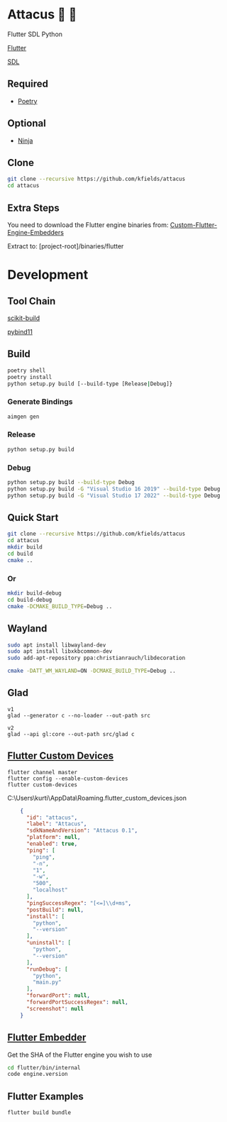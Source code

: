 # Attacus :butterfly: :snake:

Flutter SDL Python

[Flutter](https://flutter.dev/)

[SDL](https://github.com/libsdl-org/SDL)

## Required

* [Poetry](https://python-poetry.org/)

## Optional

* [Ninja](https://ninja-build.org/)

## Clone

```bash
git clone --recursive https://github.com/kfields/attacus
cd attacus
```

## Extra Steps

You need to download the Flutter engine binaries from: [Custom-Flutter-Engine-Embedders](https://github.com/flutter/flutter/wiki/Custom-Flutter-Engine-Embedders)

Extract to: [project-root]/binaries/flutter

# Development

## Tool Chain

[scikit-build](https://github.com/scikit-build/scikit-build)

[pybind11](https://github.com/pybind/pybind11)

## Build
```bash
poetry shell
poetry install
python setup.py build [--build-type [Release|Debug]}
```

### Generate Bindings
```bash
aimgen gen
```

### Release
```bash
python setup.py build
```

### Debug
```bash
python setup.py build --build-type Debug
python setup.py build -G "Visual Studio 16 2019" --build-type Debug
python setup.py build -G "Visual Studio 17 2022" --build-type Debug
```

## Quick Start
```bash
git clone --recursive https://github.com/kfields/attacus
cd attacus
mkdir build
cd build
cmake ..
```
### Or
```bash
mkdir build-debug
cd build-debug
cmake -DCMAKE_BUILD_TYPE=Debug ..
```
## Wayland
```bash
sudo apt install libwayland-dev
sudo apt install libxkbcommon-dev
sudo add-apt-repository ppa:christianrauch/libdecoration

cmake -DATT_WM_WAYLAND=ON -DCMAKE_BUILD_TYPE=Debug ..
```

## Glad
    v1
    glad --generator c --no-loader --out-path src
    
    v2
    glad --api gl:core --out-path src/glad c


## [Flutter Custom Devices](https://github.com/flutter/flutter/wiki/Using-custom-embedders-with-the-Flutter-CLI)
```
flutter channel master
flutter config --enable-custom-devices
flutter custom-devices
```
C:\Users\kurti\AppData\Roaming\.flutter_custom_devices.json

``` json
    {
      "id": "attacus",
      "label": "Attacus",
      "sdkNameAndVersion": "Attacus 0.1",
      "platform": null,
      "enabled": true,
      "ping": [
        "ping",
        "-n",
        "1",
        "-w",
        "500",
        "localhost"
      ],
      "pingSuccessRegex": "[<=]\\d+ms",
      "postBuild": null,
      "install": [
        "python",
        "--version"
      ],
      "uninstall": [
        "python",
        "--version"
      ],
      "runDebug": [
        "python",
        "main.py"
      ],
      "forwardPort": null,
      "forwardPortSuccessRegex": null,
      "screenshot": null
    }
```

## [Flutter Embedder](https://github.com/flutter/flutter/wiki/Custom-Flutter-Engine-Embedders)
Get the SHA of the Flutter engine you wish to use
```bash
cd flutter/bin/internal
code engine.version
```

## Flutter Examples
```bash
flutter build bundle
```
